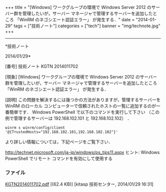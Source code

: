 ﻿+++
title = "[Windows] ワークグループの環境で Windows Server 2012 のサーバー群を管理したいが，サーバー マネージャで管理するサーバーを追加したところ 「WinRM のネゴシエート認証エラー」 が発生する．"
date = "2014-01-29"
tags = ["技術ノート"]
categories = ["tech"]
banner = "img/technote.jpg"
+++

-----------------------------------------------------------------------------------------------------------------------------

*技術ノート

2014/01/29*


[番号]
技術ノート KGTN 2014011702

[現象]
[Windows] ワークグループの環境で Windows Server 2012
のサーバー群を管理したいが，サーバー
マネージャで管理するサーバーを追加したところ 「WinRM
のネゴシエート認証エラー」 が発生する．

[説明]
この問題を解決するには幾つかの方法がありますが，管理するサーバーをWinRM
のローカル
コンピューターで信頼されたホストの一覧に追加するのが一番簡単です．
Windows PowerShell で以下のコマンドを実行して下さい
（この例で管理するサーバーは 192.168.102.101 と 192.168.102.102） ．

    winrm s winrm/config/client '@{TrustedHosts="192.168.102.101,192.168.102.102"}'

より詳しい情報については，下記ページをご覧下さい．

<http://technet.microsoft.com/ja-jp/windows/ps_tips11.aspx>
ヒント: Windows PowerShell でリモート コマンドを有効にして使用する


### ファイル

 
 


[KGTN2014011702.pdf](http://techreport.kitasp.net/attachments/download/1489/KGTN2014011702.pdf)
 [(62.4 KB)] [kitasp 技術センター, 2014/01/29
16:31]


 


 

